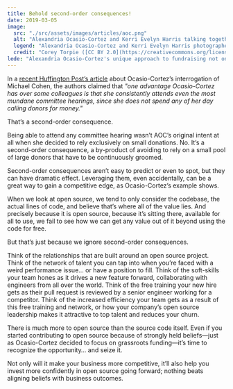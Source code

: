 ```yaml
---
title: Behold second-order consequences!
date: 2019-03-05
image:
  src: "./src/assets/images/articles/aoc.png"
  alt: "Alexandria Ocasio-Cortez and Kerri Evelyn Harris talking together outside in a street during the 2018 general election."
  legend: "Alexandria Ocasio-Cortez and Kerri Evelyn Harris photographed by Corey Torpie"
  credit: "Corey Torpie ([CC BY 2.0](https://creativecommons.org/licenses/by/2.0))"
lede: "Alexandria Ocasio-Cortez's unique approach to fundraising not only sets her apart in Congress but also highlights the unexpected benefits of second-order consequences—a concept that proves equally transformative in the realm of open source software, where the true value lies beyond the code itself."
---
```


In a [recent Huffington Post’s article][huffpost-article] about Ocasio-Cortez’s interrogation of Michael Cohen, the authors claimed that _"one advantage Ocasio-Cortez has over some colleagues is that she consistently attends even the most mundane committee hearings, since she does not spend any of her day calling donors for money."_

That’s a second-order consequence.

Being able to attend any committee hearing wasn’t AOC’s original intent at all when she decided to rely exclusively on small donations. No. It’s a second-order consequence, a by-product of avoiding to rely on a small pool of large donors that have to be continuously groomed.

Second-order consequences aren’t easy to predict or even to spot, but they can have dramatic effect. Leveraging them, even accidentally, can be a great way to gain a competitive edge, as Ocasio-Cortez’s example shows.

When we look at open source, we tend to only consider the codebase, the actual lines of code, and believe that’s where all of the value lies. And precisely because it is open source, because it’s sitting there, available for all to use, we fail to see how we can get any value out of it beyond using the code for free.

But that’s just because we ignore second-order consequences.

Think of the relationships that are built around an open source project.
Think of the network of talent you can tap into when you’re faced with a weird performance issue… or have a position to fill.
Think of the soft-skills your team hones as it drives a new feature forward, collaborating with engineers from all over the world.
Think of the free training your new hire gets as their pull request is reviewed by a senior engineer working for a competitor.
Think of the increased efficiency your team gets as a result of this free training and network,
or how your company’s open source leadership makes it attractive to top talent and reduces your churn.

There is much more to open source than the source code itself.
Even if you started contributing to open source because of strongly held beliefs—just as Ocasio-Cortez decided to focus on grassroots funding—it’s time to recognize the opportunity… and seize it.

Not only will it make your business more competitive, it’ll also help you invest more confidently in open source going forward; nothing beats aligning beliefs with business outcomes.

[huffpost-article]: https://www.huffpost.com/entry/alexandria-ocasio-cortez-mastered-michael-cohen-testimony-preparation-staff_n_5c78605ee4b0de0c3fbf4eb9

